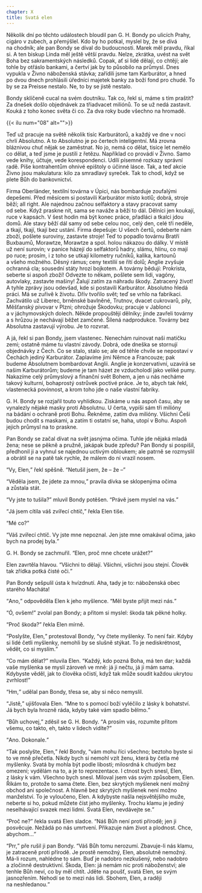 ```yaml
---
chapter: X
title: Svatá elen
---
```


Několik dní po&nbsp;těchto událostech bloudil pan G.&nbsp;H.&nbsp;Bondy po&nbsp;ulicích Prahy, cigáro v&nbsp;zubech, a&nbsp;přemýšlel.
Kdo by ho potkal, myslel by, že&nbsp;se dívá na&nbsp;chodník; ale pan Bondy se díval do&nbsp;budoucnosti.
Marek měl pravdu, říkal si.
A&nbsp;ten biskup Linda měl ještě větší pravdu.
Nelze, zkrátka, uvést na&nbsp;svět
Boha bez sakramentských následků.
Copak, ať&nbsp;si lidé dělají, co&nbsp;chtějí; ale tohle by otřáslo bankami, a&nbsp;čertví jak by to působilo na&nbsp;průmysl.
Dnes vypukla v&nbsp;Živno náboženská stávka; zařídili jsme tam Karburátor, a&nbsp;hned po&nbsp;dvou dnech prohlásili úředníci majetek banky za&nbsp;boží fond pro chudé.
To by se za&nbsp;Preisse nestalo.
Ne, to&nbsp;by se jistě&nbsp;nestalo.

Bondy sklíčeně cucal na&nbsp;svém doutníku.
Tak co, řekl si, máme s&nbsp;tím praštit?
Za&nbsp;dnešek došlo objednávek za&nbsp;třiadvacet miliónů.
To se už&nbsp;nedá zastavit.
Kouká z&nbsp;toho konec světa či&nbsp;co.
Za&nbsp;dva roky bude všechno na&nbsp;hromadě.

{{< ilu num="08" alt="">}}

Teď už&nbsp;pracuje na&nbsp;světě několik tisíc Karburátorů, a&nbsp;každý ve&nbsp;dne v&nbsp;noci chrlí Absolutno.
A&nbsp;to Absolutno je po&nbsp;čertech inteligentní.
Má zrovna bláznivou chuť nějak se zaměstnat.
No jo, nemá co dělat, tisíce let nemělo co dělat, a&nbsp;teď jsme je pustili z&nbsp;řetězu.
Například co provádí v&nbsp;Živno.
Samo vede knihy, účtuje, vede korespondenci.
Udílí písemné rozkazy správní radě.
Píše kontrahentům ohnivé epištoly o&nbsp;účinné lásce.
Tak, a&nbsp;teď akcie Živno jsou makulatura: kilo za&nbsp;smradlavý syreček.
Tak to chodí, když se plete Bůh do&nbsp;bankovnictví.

Firma Oberländer, textilní továrna v&nbsp;Úpici, nás&nbsp;bombarduje zoufalými depešemi.
Před měsícem si postavili Karburátor místo kotlů; dobrá, stroje běží; all right.
Ale najednou začnou selfaktory a&nbsp;stavy pracovat samy od&nbsp;sebe.
Když praskne nit, sama se naváže a&nbsp;běží to dál.
Dělníci jen koukají, ruce v&nbsp;kapsách.
V&nbsp;šest hodin má být konec práce, přadláci a&nbsp;tkalci jdou domů.
Ale stavy běží dál samy od&nbsp;sebe celou noc, celý den, celé tři neděle, a&nbsp;tkají, tkají, tkají bez ustání.
Firma depešuje: U&nbsp;všech čertů, odeberte nám zboží, pošlete suroviny, zastavte stroje!
Teď to popadlo továrnu Bratří Buxbaumů, Morawtze, Morawtze a&nbsp;spol. holou nákazou do&nbsp;dálky.
V&nbsp;místě už&nbsp;není surovin; v&nbsp;panice házejí do&nbsp;selfaktorů hadry, slámu, hlínu, co&nbsp;mají po&nbsp;ruce; prosím, i&nbsp;z&nbsp;toho se utkají kilometry ručníků, kalika, kartounů a&nbsp;všeho možného.
Děsný rámus; ceny textilií se řítí dolů; Anglie zvyšuje ochranná cla; sousední státy hrozí bojkotem.
A&nbsp;továrny bědují: Prokrista, seberte si aspoň zboží!
Odvezte to někam, pošlete sem lidi, vagóny, autovlaky, zastavte mašiny!
Žalují zatím za&nbsp;náhradu škody.
Zatracený život!
A&nbsp;tyhle zprávy jsou odevšad, kde&nbsp;si postavili Karburátor.
Absolutno hledá práci.
Má se zuřivě k&nbsp;životu.
Dřív tvořilo svět; teď se vrhlo na&nbsp;fabrikaci.
Zachvátilo už&nbsp;Liberec, brněnské bavlněné, Trutnov, dvacet cukrovarů, pily, Měšťanský pivovar v&nbsp;Plzni; ohrožuje Škodovku; pracuje v
Jablonci a&nbsp;v&nbsp;jáchymovských dolech.
Někde propouštějí dělníky; jinde zavřeli továrny a&nbsp;s&nbsp;hrůzou je nechávají běžet zamčené.
Šílená nadprodukce.
Továrny bez Absolutna zastavují výrobu.
Je to&nbsp;rozvrat.

A&nbsp;já, řekl si pan Bondy, jsem vlastenec.
Nenechám ruinovat naši matičku zemi; ostatně máme tu vlastní závody.
Dobrá, ode&nbsp;dneška se stornují objednávky z&nbsp;Čech.
Co se stalo, stalo se; ale od&nbsp;téhle chvíle se nepostaví v
Čechách jediný Karburátor.
Zaplavíme jimi Němce a&nbsp;Francouze; pak budeme Absolutnem bombardovat Anglii.
Anglie je konzervativní, uzavírá se našim Karburátorům; budeme je tam házet ze&nbsp;vzducholodí jako veliké pumy.
Nakazíme celý průmyslový a&nbsp;finanční svět Bohem, a&nbsp;jen u&nbsp;nás necháme takový kulturní, bohaprostý ostrůvek poctivé práce.
Je to, abych tak řekl, vlastenecká povinnost, a&nbsp;krom toho jde o&nbsp;naše vlastní&nbsp;fabriky.

G.&nbsp;H.&nbsp;Bondy se rozjařil touto vyhlídkou.
Získáme u&nbsp;nás aspoň času, aby&nbsp;se vynalezly nějaké masky proti Absolutnu.
U&nbsp;čerta, vypíši sám tři milióny na&nbsp;bádání o&nbsp;ochraně proti Bohu.
Řekněme, zatím dva milióny.
Všichni Češi budou chodit s&nbsp;maskami, a&nbsp;zatím ti ostatní se, haha, utopí v&nbsp;Bohu.
Aspoň jejich průmysl na&nbsp;to&nbsp;praskne.

Pan Bondy se začal dívat na&nbsp;svět jasnýma očima.
Tuhle jde nějaká mladá žena; nese se pěkně a&nbsp;pružně, jakápak bude zpředu?
Pan Bondy si pospíšil, předhonil ji a&nbsp;vyhnul se najednou uctivým obloukem; ale patrně se rozmyslil a&nbsp;obrátil se na&nbsp;patě tak rychle, že&nbsp;málem do&nbsp;ní vrazil&nbsp;nosem.

<q>Vy, Elen,</q> řekl spěšně.
<q>Netušil jsem, že&nbsp;– že&nbsp;–</q>

<q>Věděla jsem, že&nbsp;jdete za&nbsp;mnou,</q> pravila dívka se sklopenýma očima a&nbsp;zůstala&nbsp;stát.

<q>Vy jste to tušila?</q>
mluvil Bondy potěšen.
<q>Právě jsem myslel na&nbsp;vás.</q>

<q>Já jsem cítila váš zvířecí chtíč,</q> řekla Elen&nbsp;tiše.

<q>Mé co?</q>

<q>Váš zvířecí chtíč.
Vy jste mne nepoznal.
Jen jste mne omakával očima, jako bych na&nbsp;prodej byla.</q>

G.&nbsp;H.&nbsp;Bondy se zachmuřil.
<q>Elen, proč mne chcete urážet?</q>

Elen zavrtěla hlavou.
<q>Všichni to dělají.
Všichni, všichni jsou stejní.
Člověk tak zřídka potká čisté oči.</q>

Pan Bondy sešpulil ústa k&nbsp;hvízdnutí.
Aha, tady je to: náboženská obec starého&nbsp;Macháta!

<q>Ano,</q> odpověděla Elen k&nbsp;jeho myšlence.
<q>Měl byste přijít mezi nás.</q>

<q>Ó, ovšem!</q>
zvolal pan Bondy; a&nbsp;přitom si myslel: škoda tak pěkné&nbsp;holky.

<q>Proč škoda?</q>
řekla Elen&nbsp;mírně.

<q>Poslyšte, Elen,</q> protestoval Bondy, <q>vy čtete myšlenky.
To není fair.
Kdyby si lidé četli myšlenky, nemohli by se slušně stýkat.
To je nediskrétnost, vědět, co&nbsp;si myslím.</q>

<q>Co mám dělat?</q>
mluvila Elen.
<q>Každý, kdo&nbsp;pozná Boha, má&nbsp;ten dar; každá vaše myšlenka se myslí zároveň ve&nbsp;mně: já ji nečtu, já&nbsp;ji mám sama.
Kdybyste věděl, jak&nbsp;to člověka očistí, když tak může soudit každou ukrytou zvrhlost!</q>

<q>Hm,</q> udělal pan Bondy, třesa se, aby&nbsp;si něco nemyslil.

<q>Jistě,</q> ujišťovala Elen.
<q>Mne to s&nbsp;pomocí boží vyléčilo z&nbsp;lásky k&nbsp;bohatství.
Já bych byla hrozně ráda, kdyby také vám spadlo bělmo.</q>

<q>Bůh uchovej,</q> zděsil se G.&nbsp;H.&nbsp;Bondy.
<q>A&nbsp;prosím vás, rozumíte přitom všemu, co&nbsp;takto, eh, takto v&nbsp;lidech vidíte?</q>

<q>Ano.
Dokonale.</q>

<q>Tak poslyšte, Elen,</q> řekl Bondy, <q>vám mohu říci všechno; beztoho byste si to ve&nbsp;mně přečetla.
Nikdy bych si nemohl vzít ženu, která by četla mé myšlenky.
Svatá by mohla být podle libosti; milosrdná k&nbsp;chudým bez omezení; vydělám na&nbsp;to, a&nbsp;je to reprezentace.
I&nbsp;ctnost bych snesl, Elen, z&nbsp;lásky k&nbsp;vám.
Všechno bych snesl.
Miloval jsem vás svým způsobem, Elen.
Říkám to, protože to sama čtete.
Elen, bez&nbsp;skrytých myšlenek není možný obchod ani společnost.
A&nbsp;hlavně bez skrytých myšlenek není možno manželství.
To je vyloučeno, Elen.
A&nbsp;kdybyste našla nejsvětějšího muže, neberte si ho, pokud můžete číst jeho myšlenky.
Trochu klamu je jediný neselhávající svazek mezi lidmi.
Svatá Elen, nevdávejte se.</q>

<q>Proč ne?</q>
řekla svatá Elen sladce.
<q>Náš Bůh není proti přírodě; jen ji posvěcuje.
Nežádá po&nbsp;nás umrtvení.
Přikazuje nám život a&nbsp;plodnost.
Chce, abychom…</q>

<q>Prr,</q> pře rušil ji pan Bondy.
<q>Váš Bůh tomu nerozumí.
Zbavuje-li nás klamu, je&nbsp;zatraceně proti přírodě.
Je prostě nemožný, Elen, absolutně nemožný.
Má-li rozum, nahlédne to sám.
Buď je nadobro nezkušený, nebo nadobro a&nbsp;zločinně destruktivní.
Škoda, Elen: já nemám nic proti náboženství; ale tenhle Bůh neví, co&nbsp;by měl chtít.
Jděte na&nbsp;poušť, svatá Elen, se&nbsp;svým jasnozřením.
Nehodí se to mezi nás lidi.
Sbohem, Elen, a&nbsp;raději na&nbsp;neshledanou.</q>
